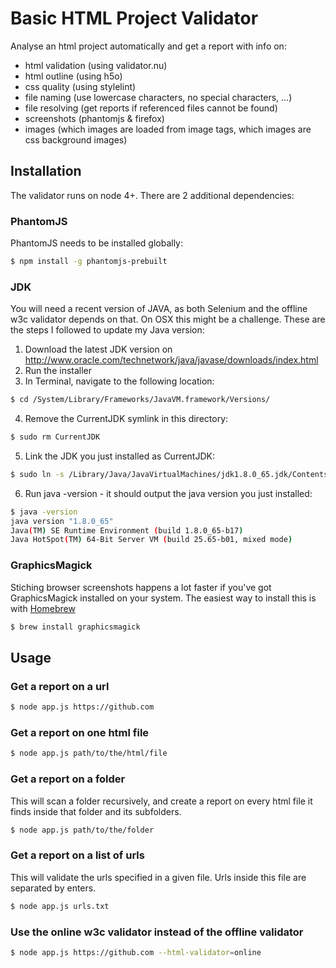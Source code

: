 # Basic HTML Project Validator

Analyse an html project automatically and get a report with info on:

- html validation (using validator.nu)
- html outline (using h5o)
- css quality (using stylelint)
- file naming (use lowercase characters, no special characters, ...)
- file resolving (get reports if referenced files cannot be found)
- screenshots (phantomjs & firefox)
- images (which images are loaded from image tags, which images are css background images)

## Installation

The validator runs on node 4+. There are 2 additional dependencies:

### PhantomJS

PhantomJS needs to be installed globally:

```sh
$ npm install -g phantomjs-prebuilt
```

### JDK

You will need a recent version of JAVA, as both Selenium and the offline w3c validator depends on that.
On OSX this might be a challenge. These are the steps I followed to update my Java version:

1. Download the latest JDK version on http://www.oracle.com/technetwork/java/javase/downloads/index.html
2. Run the installer
3. In Terminal, navigate to the following location:

  ```sh
  $ cd /System/Library/Frameworks/JavaVM.framework/Versions/
  ```

4. Remove the CurrentJDK symlink in this directory:

  ```sh
  $ sudo rm CurrentJDK
  ```

5. Link the JDK you just installed as CurrentJDK:

  ```sh
  $ sudo ln -s /Library/Java/JavaVirtualMachines/jdk1.8.0_65.jdk/Contents/ CurrentJDK
  ```

6. Run java -version - it should output the java version you just installed:

  ```sh
  $ java -version
  java version "1.8.0_65"
  Java(TM) SE Runtime Environment (build 1.8.0_65-b17)
  Java HotSpot(TM) 64-Bit Server VM (build 25.65-b01, mixed mode)
  ```

### GraphicsMagick

Stiching browser screenshots happens a lot faster if you've got GraphicsMagick installed on your system. The easiest way to install this is with [Homebrew](http://mxcl.github.io/homebrew/)

```sh
$ brew install graphicsmagick
```

## Usage

### Get a report on a url

```sh
$ node app.js https://github.com
```

### Get a report on one html file

```sh
$ node app.js path/to/the/html/file
```

### Get a report on a folder

This will scan a folder recursively, and create a report on every html file it finds inside that folder and its subfolders.

```sh
$ node app.js path/to/the/folder
```

### Get a report on a list of urls

This will validate the urls specified in a given file. Urls inside this file are separated by enters.

```sh
$ node app.js urls.txt
```

### Use the online w3c validator instead of the offline validator

```sh
$ node app.js https://github.com --html-validator=online
```

